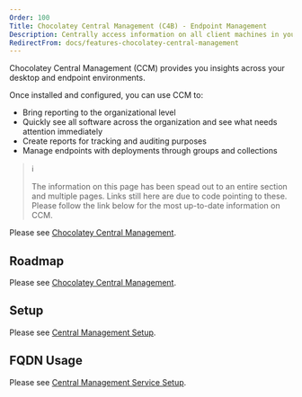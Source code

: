 ```yaml
---
Order: 100
Title: Chocolatey Central Management (C4B) - Endpoint Management
Description: Centrally access information on all client machines in your environment
RedirectFrom: docs/features-chocolatey-central-management
---
```


Chocolatey Central Management (CCM) provides you insights across your desktop and endpoint environments.

Once installed and configured, you can use CCM to:

* Bring reporting to the organizational level
* Quickly see all software across the organization and see what needs attention immediately
* Create reports for tracking and auditing purposes
* Manage endpoints with deployments through groups and collections

> :information_source:
>
> The information on this page has been spead out to an entire section and multiple pages. Links still here are due to code pointing to these. Please follow the link below for the most up-to-date information on CCM.

Please see [Chocolatey Central Management](../central-management).

## Roadmap

Please see [Chocolatey Central Management](../central-management#roadmap).

## Setup

Please see [Central Management Setup](../central-management/setup).

## FQDN Usage

Please see [Central Management Service Setup](../central-management/setup/service#fqdn-usage).
